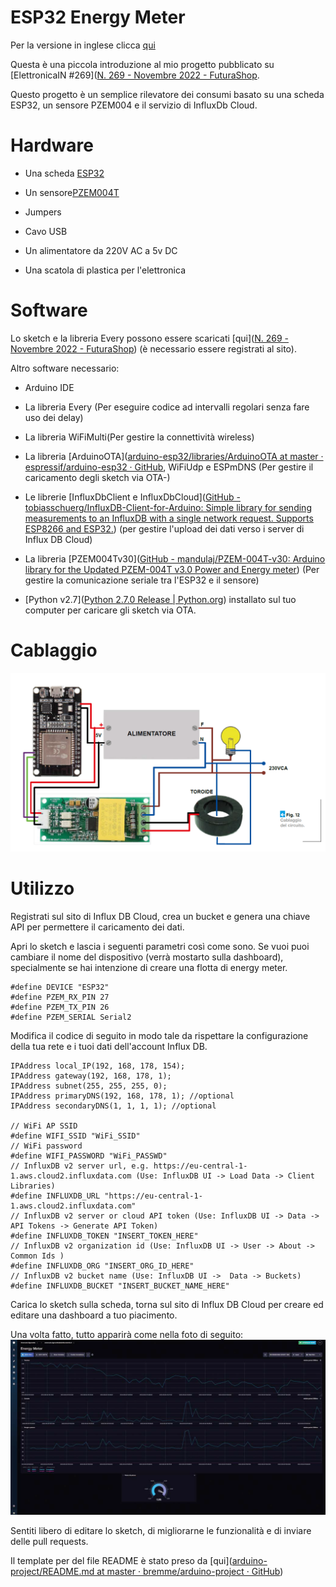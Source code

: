 # ESP32 Energy Meter

Per la versione in inglese clicca [qui](README_EN.md)

Questa è una piccola introduzione al mio progetto pubblicato su [ElettronicaIN #269]([N. 269 - Novembre 2022 - FuturaShop](https://futuranet.it/prodotto/n-269-novembre-2022/).

Questo progetto è un semplice rilevatore dei consumi basato su una scheda ESP32, un sensore PZEM004 e il servizio di InfluxDb Cloud.

# Hardware

- Una scheda [ESP32](https://futuranet.it/prodotto/esp32-scheda-di-sviluppo-32-gpio-con-wifi-e-bluetooth/)

- Un sensore[PZEM004T](https://futuranet.it/prodotto/energy-meter-100-a-uscita-ttl/)

- Jumpers

- Cavo USB

- Un alimentatore da 220V AC a 5v DC

- Una scatola di plastica per l'elettronica

# Software

Lo sketch e la libreria Every possono essere scaricati [qui]([N. 269 - Novembre 2022 - FuturaShop](https://futuranet.it/prodotto/n-269-novembre-2022/#tab-tab_contenuti)) (è necessario essere registrati al sito).

Altro software necessario:

- Arduino IDE

- La libreria Every (Per eseguire codice ad intervalli regolari senza fare uso dei delay)

- La libreria WiFiMulti(Per gestire la connettività wireless)

- La libreria [ArduinoOTA]([arduino-esp32/libraries/ArduinoOTA at master · espressif/arduino-esp32 · GitHub](https://github.com/espressif/arduino-esp32/tree/master/libraries/ArduinoOTA), WiFiUdp e ESPmDNS (Per gestire il caricamento degli sketch via OTA-)

- Le librerie [InfluxDbClient e InfluxDbCloud]([GitHub - tobiasschuerg/InfluxDB-Client-for-Arduino: Simple library for sending measurements to an InfluxDB with a single network request. Supports ESP8266 and ESP32.](https://github.com/tobiasschuerg/InfluxDB-Client-for-Arduino)) (per gestire l'upload dei dati verso i server di Influx DB Cloud)

- La libreria [PZEM004Tv30]([GitHub - mandulaj/PZEM-004T-v30: Arduino library for the Updated PZEM-004T v3.0 Power and Energy meter](https://github.com/mandulaj/PZEM-004T-v30)) (Per gestire la comunicazione seriale tra l'ESP32 e il sensore)

- [Python v2.7]([Python 2.7.0 Release | Python.org](https://www.python.org/download/releases/2.7/)) installato sul tuo computer per caricare gli sketch via OTA.

# Cablaggio

![Image deactivate](img/Wiring.png)

# Utilizzo

Registrati sul sito di Influx DB Cloud, crea un bucket e genera una chiave API per permettere il caricamento dei dati.

Apri lo sketch e lascia i seguenti parametri così come sono. Se vuoi puoi cambiare il nome del dispositivo (verrà mostarto sulla dashboard), specialmente se hai intenzione di creare una flotta di energy meter.

```arduino
#define DEVICE "ESP32"
#define PZEM_RX_PIN 27
#define PZEM_TX_PIN 26
#define PZEM_SERIAL Serial2
```

Modifica il codice di seguito in modo tale da rispettare la configurazione della tua rete e i tuoi dati dell'account Influx DB.

```arduino
IPAddress local_IP(192, 168, 178, 154);
IPAddress gateway(192, 168, 178, 1);
IPAddress subnet(255, 255, 255, 0);
IPAddress primaryDNS(192, 168, 178, 1); //optional
IPAddress secondaryDNS(1, 1, 1, 1); //optional

// WiFi AP SSID
#define WIFI_SSID "WiFi_SSID"
// WiFi password
#define WIFI_PASSWORD "WiFi_PASSWD"
// InfluxDB v2 server url, e.g. https://eu-central-1-1.aws.cloud2.influxdata.com (Use: InfluxDB UI -> Load Data -> Client Libraries)
#define INFLUXDB_URL "https://eu-central-1-1.aws.cloud2.influxdata.com"
// InfluxDB v2 server or cloud API token (Use: InfluxDB UI -> Data -> API Tokens -> Generate API Token)
#define INFLUXDB_TOKEN "INSERT_TOKEN_HERE"
// InfluxDB v2 organization id (Use: InfluxDB UI -> User -> About -> Common Ids )
#define INFLUXDB_ORG "INSERT_ORG_ID_HERE"
// InfluxDB v2 bucket name (Use: InfluxDB UI ->  Data -> Buckets)
#define INFLUXDB_BUCKET "INSERT_BUCKET_NAME_HERE"
```

Carica lo sketch sulla scheda, torna sul sito di Influx DB Cloud per creare ed editare una dashboard a tuo piacimento.

Una volta fatto, tutto apparirà come nella foto di seguito:
![Image deactivate](img/dashboard.png)

Sentiti libero di editare lo sketch, di migliorarne le funzionalità e di inviare delle pull requests.

Il template per del file README è stato preso da [qui]([arduino-project/README.md at master · bremme/arduino-project · GitHub](https://github.com/bremme/arduino-project/blob/master/README.md))
